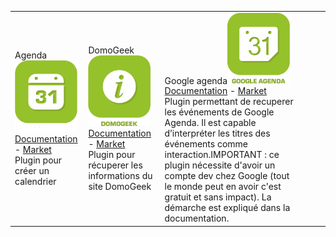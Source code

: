 | | | | | | |
|--- | --- | --- | --- | --- | ---
|Agenda<img src="calendar/calendar_icon.png" width="100" /><br>[Documentation](calendar/index.md) - [Market](https://market.jeedom.com/index.php?v=d&plugin_id=57)<br/>Plugin pour créer un calendrier|DomoGeek<img src="domogeek/domogeek_icon.png" width="100" /><br>[Documentation](domogeek/index.md) - [Market](https://market.jeedom.com/index.php?v=d&plugin_id=250)<br/>Plugin pour récuperer les informations du site DomoGeek|Google agenda<img src="gCalendar/gCalendar_icon.png" width="100" /><br>[Documentation](gCalendar/index.md) - [Market](https://market.jeedom.com/index.php?v=d&plugin_id=3318)<br/>Plugin permettant de recuperer les événements de Google Agenda. Il est capable d’interpréter les titres des événements comme interaction.IMPORTANT : ce plugin nécessite d'avoir un compte dev chez Google (tout le monde peut en avoir c'est gratuit et sans impact). La démarche est expliqué dans la documentation. 